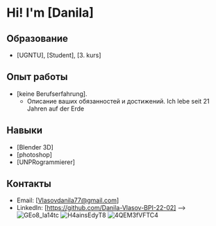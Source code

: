 # Hi! I'm [Danila]

## Образование
- [UGNTU], [Student], [3. kurs]

## Опыт работы
- [keine Berufserfahrung].
  - Описание ваших обязанностей и достижений.
Ich lebe seit 21 Jahren auf der Erde

## Навыки
- [Blender 3D]
- [photoshop]
- [UNPRogrammierer]

## Контакты
- Email: [Vlasovdanila77@gmail.com]
- LinkedIn: [https://github.com/Danila-Vlasov-BPI-22-02]
-->
![GEo8_la14tc](https://github.com/user-attachments/assets/3b634aa8-6e81-461b-b717-877b834283b0)
![H4ainsEdyT8](https://github.com/user-attachments/assets/f0f8f969-5b2e-48fa-93e8-cfa61e165a22)
![4QEM3fVFTC4](https://github.com/user-attachments/assets/df94573d-389c-4592-be3f-cfa0e66234b2)
